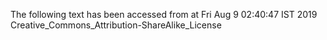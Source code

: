 The following text has been accessed from at Fri Aug 9 02:40:47 IST 2019
Creative_Commons_Attribution-ShareAlike_License
